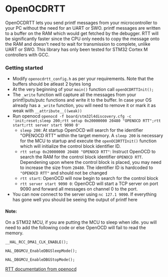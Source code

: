 # OpenOCDRTT

OpenOCDRTT lets you send printf messages from your microcontroller to your PC without the need for an UART or SWO. printf messages are written to a buffer on the RAM which would get fetched by the debugger. RTT will be significantly faster since the CPU only needs to copy the message onto the RAM and doesn't need to wait for transmission to complete, unlike UART or SWO. This library has only been tested for STM32 Cortex M controllers with GCC.

### Getting started

- Modify `openocdrtt_config.h` as per your requirements. Note that the buffers should be atleast 2 bytes long
- At the very beginning of your `main()` function call `openOCDRTTInit();`
- The `_write` function will capture all the messages from your printf/puts/putc functions and write it to the buffer. In case your OS already has a `_write` function, you will need to remove it or mark it as weak with `__attribute__((weak))`
- Run openocd `openocd -f board/stm32l4discovery.cfg -c 'init;reset;sleep 200;rtt setup 0x20000000 20480 "OPENOCD RTT";rtt start;rtt server start 9090 0'`
  - `sleep 200`:  At startup OpenOCD will search for the identifier "OPENOCD RTT" within the target memory. A `sleep 200` is necessary for the MCU to startup and execute the `openOCDRTTInit()` function which will initialize the control block identifier ID.
  - `rtt setup 0x20000000 20480 "OPENOCD RTT"`: Instruct OpenOCD to search the RAM for the control block identifier `OPENOCD RTT`. Dependening upon where the control block is placed, you may need to increase the size from `20480`. The identifier ID is hardcoded to `"OPENOCD RTT"` and should not be changed
  - `rtt start`: OpenOCD will now begin to search for the control block
  - `rtt server start 9090 0`: OpenOCD will start a TCP server on port 9090 and forward all messages on channel 0 to the port.
- You can now connect to the server using `nc 127.1 9090`. If everything has gone well you should be seeing the output of printf here


#### Note:
On a STM32 MCU, if you are putting the MCU to sleep when idle. you will need to add the following code or else OpenOCD will fail to read the memory.


`__HAL_RCC_DMA1_CLK_ENABLE();`

`HAL_DBGMCU_EnableDBGSleepMode();`

`HAL_DBGMCU_EnableDBGStopMode();`


[RTT documentation from openocd](https://openocd.org/doc/html/General-Commands.html#Real-Time-Transfer-_0028RTT_0029)
